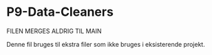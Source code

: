 # P9-Data-Cleaners
FILEN MERGES ALDRIG TIL MAIN

Denne fil bruges til ekstra filer som ikke bruges i eksisterende projekt. 


